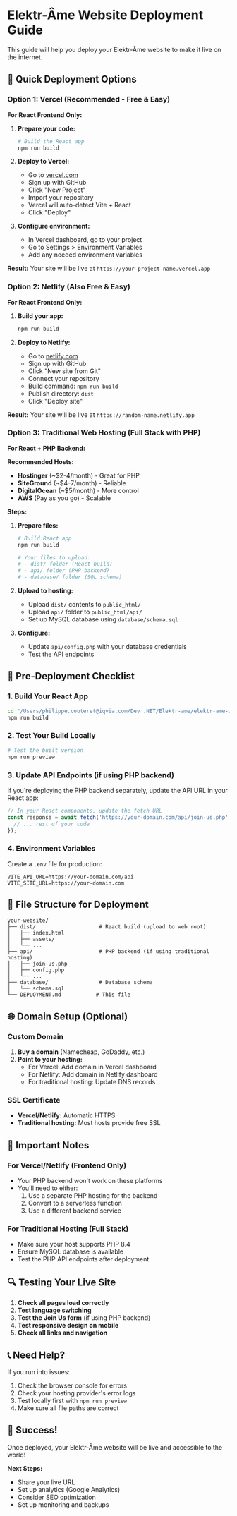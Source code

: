 # Elektr-Âme Website Deployment Guide

This guide will help you deploy your Elektr-Âme website to make it live on the internet.

## 🚀 Quick Deployment Options

### Option 1: Vercel (Recommended - Free & Easy)

**For React Frontend Only:**
1. **Prepare your code:**
   ```bash
   # Build the React app
   npm run build
   ```

2. **Deploy to Vercel:**
   - Go to [vercel.com](https://vercel.com)
   - Sign up with GitHub
   - Click "New Project"
   - Import your repository
   - Vercel will auto-detect Vite + React
   - Click "Deploy"

3. **Configure environment:**
   - In Vercel dashboard, go to your project
   - Go to Settings > Environment Variables
   - Add any needed environment variables

**Result:** Your site will be live at `https://your-project-name.vercel.app`

### Option 2: Netlify (Also Free & Easy)

**For React Frontend Only:**
1. **Build your app:**
   ```bash
   npm run build
   ```

2. **Deploy to Netlify:**
   - Go to [netlify.com](https://netlify.com)
   - Sign up with GitHub
   - Click "New site from Git"
   - Connect your repository
   - Build command: `npm run build`
   - Publish directory: `dist`
   - Click "Deploy site"

**Result:** Your site will be live at `https://random-name.netlify.app`

### Option 3: Traditional Web Hosting (Full Stack with PHP)

**For React + PHP Backend:**

**Recommended Hosts:**
- **Hostinger** (~$2-4/month) - Great for PHP
- **SiteGround** (~$4-7/month) - Reliable
- **DigitalOcean** (~$5/month) - More control
- **AWS** (Pay as you go) - Scalable

**Steps:**
1. **Prepare files:**
   ```bash
   # Build React app
   npm run build
   
   # Your files to upload:
   # - dist/ folder (React build)
   # - api/ folder (PHP backend)
   # - database/ folder (SQL schema)
   ```

2. **Upload to hosting:**
   - Upload `dist/` contents to `public_html/`
   - Upload `api/` folder to `public_html/api/`
   - Set up MySQL database using `database/schema.sql`

3. **Configure:**
   - Update `api/config.php` with your database credentials
   - Test the API endpoints

## 🔧 Pre-Deployment Checklist

### 1. Build Your React App
```bash
cd "/Users/philippe.couteret@iqvia.com/Dev .NET/Elektr-ame/elektr-ame-website"
npm run build
```

### 2. Test Your Build Locally
```bash
# Test the built version
npm run preview
```

### 3. Update API Endpoints (if using PHP backend)
If you're deploying the PHP backend separately, update the API URL in your React app:

```typescript
// In your React components, update the fetch URL
const response = await fetch('https://your-domain.com/api/join-us.php', {
  // ... rest of your code
});
```

### 4. Environment Variables
Create a `.env` file for production:
```env
VITE_API_URL=https://your-domain.com/api
VITE_SITE_URL=https://your-domain.com
```

## 📁 File Structure for Deployment

```
your-website/
├── dist/                    # React build (upload to web root)
│   ├── index.html
│   ├── assets/
│   └── ...
├── api/                     # PHP backend (if using traditional hosting)
│   ├── join-us.php
│   ├── config.php
│   └── ...
├── database/                # Database schema
│   └── schema.sql
└── DEPLOYMENT.md           # This file
```

## 🌐 Domain Setup (Optional)

### Custom Domain
1. **Buy a domain** (Namecheap, GoDaddy, etc.)
2. **Point to your hosting:**
   - For Vercel: Add domain in Vercel dashboard
   - For Netlify: Add domain in Netlify dashboard
   - For traditional hosting: Update DNS records

### SSL Certificate
- **Vercel/Netlify:** Automatic HTTPS
- **Traditional hosting:** Most hosts provide free SSL

## 🚨 Important Notes

### For Vercel/Netlify (Frontend Only)
- Your PHP backend won't work on these platforms
- You'll need to either:
  1. Use a separate PHP hosting for the backend
  2. Convert to a serverless function
  3. Use a different backend service

### For Traditional Hosting (Full Stack)
- Make sure your host supports PHP 8.4
- Ensure MySQL database is available
- Test the PHP API endpoints after deployment

## 🔍 Testing Your Live Site

1. **Check all pages load correctly**
2. **Test language switching**
3. **Test the Join Us form** (if using PHP backend)
4. **Test responsive design on mobile**
5. **Check all links and navigation**

## 📞 Need Help?

If you run into issues:
1. Check the browser console for errors
2. Check your hosting provider's error logs
3. Test locally first with `npm run preview`
4. Make sure all file paths are correct

## 🎉 Success!

Once deployed, your Elektr-Âme website will be live and accessible to the world!

**Next Steps:**
- Share your live URL
- Set up analytics (Google Analytics)
- Consider SEO optimization
- Set up monitoring and backups







